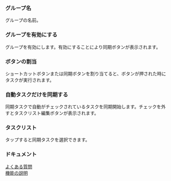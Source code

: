 ### グループ名<br>
グループの名前。 <br>

### グループを有効にする<br>

グループを有効にします。有効にすることにより同期ボタンが表示されます。 <br>

### ボタンの割当<br>
ショートカットボタンまたは同期ボタンを割り当てると、ボタンが押された時にタスクが実行されます。 <br>

### 自動タスクだけを同期する<br>
同期タスクで自動がチェックされているタスクを同期開始します。チェックを外すとタスクリスト編集ボタンが表示されます。 <br>

### タスクリスト<br>
タップすると同期タスクを選択できます。<br>

### ドキュメント<br>
[よくある質問](https://sentaroh.github.io/Documents/SMBSync3/SMBSync3_FAQ_JA.htm)<br>
[機能の説明](https://sentaroh.github.io/Documents/SMBSync3/SMBSync3_Desc_JA.htm)<br>
